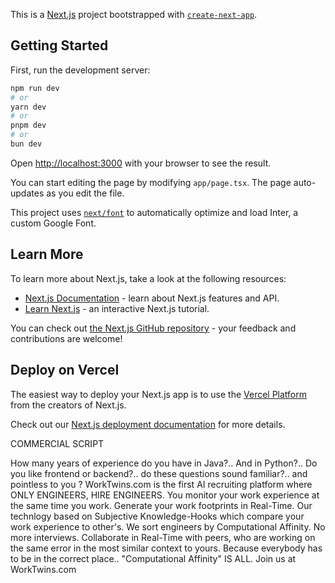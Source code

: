 This is a [Next.js](https://nextjs.org/) project bootstrapped with [`create-next-app`](https://github.com/vercel/next.js/tree/canary/packages/create-next-app).

## Getting Started

First, run the development server:

```bash
npm run dev
# or
yarn dev
# or
pnpm dev
# or
bun dev
```

Open [http://localhost:3000](http://localhost:3000) with your browser to see the result.

You can start editing the page by modifying `app/page.tsx`. The page auto-updates as you edit the file.

This project uses [`next/font`](https://nextjs.org/docs/basic-features/font-optimization) to automatically optimize and load Inter, a custom Google Font.

## Learn More

To learn more about Next.js, take a look at the following resources:

- [Next.js Documentation](https://nextjs.org/docs) - learn about Next.js features and API.
- [Learn Next.js](https://nextjs.org/learn) - an interactive Next.js tutorial.

You can check out [the Next.js GitHub repository](https://github.com/vercel/next.js/) - your feedback and contributions are welcome!

## Deploy on Vercel

The easiest way to deploy your Next.js app is to use the [Vercel Platform](https://vercel.com/new?utm_medium=default-template&filter=next.js&utm_source=create-next-app&utm_campaign=create-next-app-readme) from the creators of Next.js.

Check out our [Next.js deployment documentation](https://nextjs.org/docs/deployment) for more details.




COMMERCIAL SCRIPT

  How many years of experience do you have in Java?.. And in Python?.. Do you like frontend or backend?.. do these questions sound familiar?.. and pointless to you ? WorkTwins.com is the first AI recruiting platform where ONLY ENGINEERS, HIRE ENGINEERS. You monitor your work experience at the same time you work. Generate your work footprints in Real-Time. Our technlogy based on Subjective Knowledge-Hooks which compare your work experience to other's. We sort engineers by Computational Affinity. No more interviews. Collaborate in Real-Time with peers, who are working on the same error in the most similar context to yours. Because everybody has to be in the correct place.. "Computational Affinity" IS ALL. Join us at WorkTwins.com 